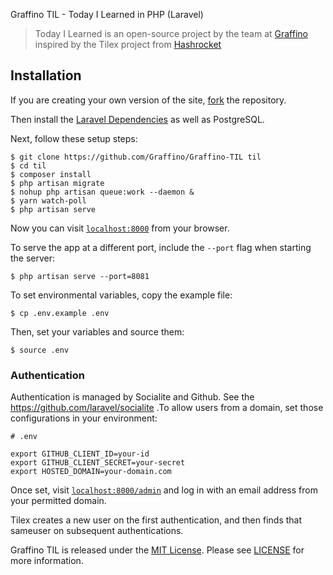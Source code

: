  Graffino TIL - Today I Learned in PHP (Laravel)

> Today I Learned is an open-source project by the team at
> [Graffino](https://graffino.com/) inspired by the Tilex project from
> [Hashrocket](https://hashrocket.com/)

## Installation

If you are creating your own version of the site,
[fork](https://help.github.com/articles/fork-a-repo/) the repository.

Then install the [Laravel
Dependencies](http://https://laravel.com/docs/5.6/installation/installation) as well as
PostgreSQL.

Next, follow these setup steps:

```
$ git clone https://github.com/Graffino/Graffino-TIL til
$ cd til
$ composer install
$ php artisan migrate
$ nohup php artisan queue:work --daemon &
$ yarn watch-poll
$ php artisan serve
```

Now you can visit [`localhost:8000`](http://localhost:8000) from your browser.

To serve the app at a different port, include the `--port` flag
when starting the server:

```
$ php artisan serve --port=8081
```

To set environmental variables, copy the example file:

```
$ cp .env.example .env
```

Then, set your variables and source them:

```
$ source .env
```

### Authentication

Authentication is managed by Socialite and Github. See the
https://github.com/laravel/socialite .To allow users from a domain, set those configurations in your environment:

```
# .env

export GITHUB_CLIENT_ID=your-id
export GITHUB_CLIENT_SECRET=your-secret
export HOSTED_DOMAIN=your-domain.com

```

Once set, visit [`localhost:8000/admin`](localhost:8000/admin) and log
in with an email address from your permitted domain.

Tilex creates a new user on the first authentication, and then finds that sameuser on subsequent authentications.



Graffino TIL is released under the [MIT License](http://www.opensource.org/licenses/MIT). Please see [LICENSE](/LICENSE.md) for more information.
